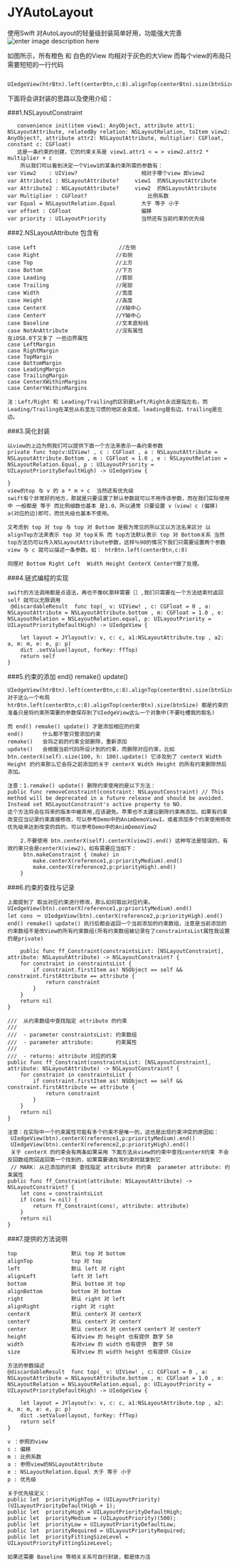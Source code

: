 # JYAutoLayout
使用Swift 对AutoLayout的轻量级封装简单好用，功能强大完善 
![enter image description here](http://images2015.cnblogs.com/blog/737816/201612/737816-20161213104937589-48017836.png)

如图所示，所有橙色 和 白色的View 均相对于灰色的大View 而每个view的布局只需要短短的一行代码
    
       UIedgeView(htrBtn).left(centerBtn,c:8).alignTop(centerBtn).size(btnSize).end()

下面将会讲封装的思路以及使用介绍：

###1.NSLayoutConstraint

       convenience init(item view1: AnyObject, attribute attr1: NSLayoutAttribute, relatedBy relation: NSLayoutRelation, toItem view2: AnyObject?, attribute attr2: NSLayoutAttribute, multiplier: CGFloat, constant c: CGFloat)
       这是一条约束的创建，它的约束关系是 view1.attr1 < = > view2.attr2 * multiplier + c
       	所以我们可以看到决定一个View1的某条约束所需的参数有：
    var View2    : UIView?                    相对于哪个view 即view2
    var Attribute1 : NSLayoutAttribute?	    view1  的NSLayoutAttribute
    var Attribute2 : NSLayoutAttribute?		view2  的NSLayoutAttribute
    var Multiplier : CGFloat?					比例系数
    var Equal = NSLayoutRelation.Equal        大于 等于 小于
    var offset : CGFloat                      偏移 
    var priority : UILayoutPriority           当然还有当前约束的优先级
  
  
	
###2.NSLayoutAttribute 包含有		

    case Left                     	   //左侧
	case Right                        //右侧
	case Top                          //上方
	case Bottom                       //下方
	case Leading                      //首部
	case Trailing                     //尾部
	case Width                        //宽度
	case Height                       //高度
	case CenterX                      //X轴中心
	case CenterY                      //Y轴中心
	case Baseline                     //文本底标线
	case NotAnAttribute               //没有属性
	在iOS8.0下又多了 一些边界属性
    case LeftMargin
    case RightMargin
    case TopMargin
    case BottomMargin
    case LeadingMargin
    case TrailingMargin
    case CenterXWithinMargins
    case CenterYWithinMargins
    
    注：Left/Right 和 Leading/Trailing的区别是Left/Right永远是指左右，而Leading/Trailing在某些从右至左习惯的地区会变成，leading是右边，trailing是左边。
    
###3.简化封装
	
	以view的上边为例我们可以提供下面一个方法来表示一条约束参数
	private func top(v:UIView! , c : CGFloat , a : NSLayoutAttribute = NSLayoutAttribute.Bottom , m : CGFloat = 1.0 , e : NSLayoutRelation = NSLayoutRelation.Equal, p : UILayoutPriority = UILayoutPriorityDefaultHigh) -> UIedgeView {
       
    }
    view的top 与 v 的 a * m + c  当然还有优先级
    swift有个非常好的地方，那就是只要设置了默认参数就可以不用传该参数，而在我们实际使用中 一般都是 等于 而比例细数也基本 是1.0，所以通常 只要设置 v（view）c (偏移) a(对应的边)即可，而优先级也基本不使用。
    
    又考虑到 top 对 top 与 top 对 Bottom 是极为常见的所以又以方法名来区分 以 alignTop方法来表示 top 对 top关系 而 top方法默认表示 top 对 Bottom关系 当然top方法仍可以传入NSLayoutAttribute参数，这样％90的情况下我们只需要设置两个参数 view 与 c 就可以描述一条参数。如： htrBtn.left(centerBtn,c:8)
   
    同理对 Bottom Right Left  Width Height CenterX CenterY做了处理。
    
###4.链式编程的实现

	swift的方法调用都是点语法，再也不像OC那样需要［］,我们只需要在一个方法结束时返回self 就可以无限调用 
	 @discardableResult  func top(_ v: UIView! , c: CGFloat = 0 , a: NSLayoutAttribute = NSLayoutAttribute.bottom , m: CGFloat = 1.0 , e: NSLayoutRelation = NSLayoutRelation.equal, p: UILayoutPriority = UILayoutPriorityDefaultHigh) -> UIedgeView {
        
        let layout = JYlayout(v: v, c: c, a1:NSLayoutAttribute.top , a2: a, m: m, e: e, p: p)
        dict .setValue(layout, forKey: ffTop)
        return self
    }
    
###5.约束的添加 end() remake() update()

	UIedgeView(htrBtn).left(centerBtn,c:8).alignTop(centerBtn).size(btnSize).end()
	对于这么一个布局 htrBtn.left(centerBtn,c:8).alignTop(centerBtn).size(btnSize) 都是约束的准备只是将约束所需要的参数保存到了UIedgeView这么一个对象中(不要吐槽我的取名)
	
    而 end() remake() update() 才是添加相应的约束
    end()      什么都不管只管添加约束
    remake()   会将之前的约束全部删除，重新添加
    update()   会根据当前代码所设计到的约束，而删除对应约束，比如 btn.centerX(self).size(100, h: 100).update() 它涉及到了 centerX Width Height 的约束那么它会将之前添加的关于 centerX Width Height 的所有约束删除然后添加。
    
    注意：1.remake() update() 删除约束使用的是以下方法：
    public func removeConstraint(constraint: NSLayoutConstraint) // This method will be deprecated in a future release and should be avoided.  Instead set NSLayoutConstraint's active property to NO.
    这个方法将会在将来的版本中被弃用,应该避免。苹果也不太建议删除约束再添加，如果有约束改变应当记录约束直接修改，可以参考Demo中的AnimDemoView1，或者添加多个约束使用修改优先级来达到改变的目的，可以参考Demo中的AnimDemoView2
    	
    	2.不要使用 btn.centerX(self).centerX(view2).end() 这种写法是错误的，有效约束只会是centerX(view2)。如有需要应当如下：
    	 btn.makeConstraint { (make) in
            make.centerX(reference1,p:priorityMedium).end()
            make.centerX(reference2,p:priorityHigh).end()
        }
    
    
###6.约束的查找与记录
	
	上面提到了 取出对应约束进行修改，那么如何取出对应约束。
	UIedgeView(btn).centerX(reference1,p:priorityMedium).end()
    let cons ＝ UIedgeView(btn).centerX(reference2,p:priorityHigh).end()
    end() remake() update() 执行后都会返回一个当前添加的约束数组，注意是当前添加的约束数组不是改View的所有约束数组(所有约束数组被记录在了constraintsList属性我设置的是private)
    
        public func ff_Constraint(constraintsList: [NSLayoutConstraint], attribute: NSLayoutAttribute) -> NSLayoutConstraint? {
        for constraint in constraintsList {
            if constraint.firstItem as! NSObject == self && constraint.firstAttribute == attribute {
                return constraint
            }
        }
        return nil
    }
    
    ///  从约束数组中查找指定 attribute 的约束
    ///
    ///  - parameter constraintsList: 约束数组
    ///  - parameter attribute:       约束属性
    ///
    ///  - returns: attribute 对应的约束
    public func ff_Constraint(constraintsList: [NSLayoutConstraint], attribute: NSLayoutAttribute) -> NSLayoutConstraint? {
        for constraint in constraintsList {
            if constraint.firstItem as! NSObject == self && constraint.firstAttribute == attribute {
                return constraint
            }
        }
        return nil
    }
    
    注意：在实际中一个约束属性可能有多个约束不是唯一的，这也是出现约束冲突的原因如：
     UIedgeView(btn).centerX(reference1,p:priorityMedium).end()
     UIedgeView(btn).centerX(reference2,p:priorityHigh).end()
     关于 centerX 的约束会有两条如果采用 下面方法从view的约束中查找centerX约束 不会反回数组而回返回第一个找到的，如果需要请在写约束时就拿到它
     // MARK: 从已添加的约束 查找指定 attribute 的约束  parameter attribute: 约束属性
    public func ff_Constraint(attribute: NSLayoutAttribute) -> NSLayoutConstraint? {
        let cons = constraintsList
        if (cons != nil) {
            return ff_Constraint(cons!, attribute: attribute)
        }
        return nil
    }
    
    
###7.提供的方法说明

	top         		默认 top 对 bottom
	alignTop    	    top 对 top
	left				默认 left 对 right
    alignLeft			left 对 left
    bottom				默认 bottom 对 top
	alignBottom		    bottom 对 bottom
	right				默认 right 对 left
	alignRight			right 对 right
	centerX				默认 centerX 对 centerX	
	centerY				默认 centerY 对 centerY	
	center				默认 centerX 对 centerX centerY 对 centerY
	height				有对view 的 height 也有提供 数字 50
	width				有对view 的 width 也有提供  数字 50
	size				有对view 的 width height 也有提供 CGsize
	
	方法的参数描述
	@discardableResult  func top(_ v: UIView! , c: CGFloat = 0 , a: NSLayoutAttribute = NSLayoutAttribute.bottom , m: CGFloat = 1.0 , e: NSLayoutRelation = NSLayoutRelation.equal, p: UILayoutPriority = UILayoutPriorityDefaultHigh) -> UIedgeView {
        
        let layout = JYlayout(v: v, c: c, a1:NSLayoutAttribute.top , a2: a, m: m, e: e, p: p)
        dict .setValue(layout, forKey: ffTop)
        return self
    }
    
    v ：参照的view
    c : 偏移
    m : 比例系数
    a : 参照view的NSLayoutAttribute
    e : NSLayoutRelation.Equal 大于 等于 小于
    p : 优先级
    
    关于优先级定义：
    public let  priorityHighTop = (UILayoutPriority)(UILayoutPriorityDefaultHigh + 1); 
	public let  priorityHigh = UILayoutPriorityDefaultHigh;
	public let  priorityMedium = (UILayoutPriority)(500);
	public let  priorityLow = UILayoutPriorityDefaultLow;
	public let  priorityRequired = UILayoutPriorityRequired;
	public let  priorityFittingSizeLevel = UILayoutPriorityFittingSizeLevel;
	
	如果还需要 Baseline 等相关关系可自行封装，都是体力活
 